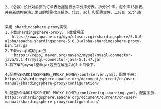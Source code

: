 
##
    2、（必做）设计对前面的订单表数据进行水平分库分表，拆分2个库，每个库16张表。
    并在新结构在演示常见的增删改查操作。代码、sql 和配置文件，上传到 Github
    
## 
    采用 shardingsphere-proxy实现
    1.下载shardingsphere-proxy，下载后解压
       https://www.apache.org/dyn/closer.cgi/shardingsphere/5.0.0-alpha/apache-shardingsphere-5.0.0-alpha-shardingsphere-proxy-bin.tar.gz
    2.下载mysql驱动jar包
        https://repo1.maven.org/maven2/mysql/mysql-connector-java/5.1.47/mysql-connector-java-5.1.47.jar
    3.将下载的mysql驱动jar包放在解压后的lib目录下。

    4.配置%SHARDINGSPHERE_PROXY_HOME%/conf/server.yaml，配置手册：https://shardingsphere.apache.org/document/current/cn/user-manual/shardingsphere-proxy/configuration/
    
	5.配置%SHARDINGSPHERE_PROXY_HOME%/conf/config-sharding.yaml，配置手册：https://shardingsphere.apache.org/document/current/cn/user-manual/shardingsphere-proxy/configuration/
    